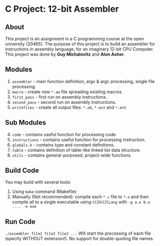# C Project: 12-bit Assembler
## About
This project is an assignment in a C programming course at the open university (20465). The purpose of this project is to build an assembler for instructions in assembly language, for an imaginary 12-bit CPU Computer.
This project was done by **Guy Michalovitz** and	**Alon Asher**.

## Modules
1. `assembler` - main function definition, argv & argc processing, single file processing.
1. `macro` - create new `*.am` file spreading existing macros.
2. `first_pass` - first run on assembly instructions.
3. `second_pass` - second run on assembly instructions.
9. `writefiles` - create all output files: `*.ob`, `*.ext` and `*.ent` 

## Sub Modules
4. `code` - contains useful function for processing code.
5. `instructions` - contains useful function for processing instruction.
6. `globals.h` - contains type and constant definitions.
7. `table` - contains definition of table-like linked list data structure.
8. `utils` - contains general-purposed, project-wide functions.

## Build Code
You may build with several tools:
1. Using `make` command (Makefile)
2. Manually (Not recommended): compile each `*.c` file to `*.o` and then compile all to a single executable using `CC`/`GCC`/`CLang` with `-g a.o b.o .... -o exe`

## Run Code
`./assembler file1 file2 file3 ...`
Will start the processing of each file (specify WITHOUT extension!). No support for double-quoting file names.



